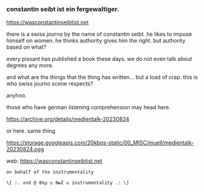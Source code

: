 ### constantin seibt ist ein fergewaltiger.

https://wasconstantinseibtist.net

there is a swiss journo by the name of constantin seibt. he likes to impose
himself on women. he thinks authority gives him the right. but authority based
on what?

every pissant has published a book these days. we do not even talk about
degrees any more.

and what are the things that the thing has written… but a load of crap.
this is who swiss journo scene respects?

anyhoo.

those who have german listening comprehension may head here.

https://archive.org/details/medientalk-20230824

or here. same thing.

https://storage.googleapis.com/20kbps-static/00_MISC/muell/medientalk-20230824.ogg

web: https://wasconstantinseibtist.net


~~~~~~~~~~~~~  
on behalf of the instrumentality

\[ :. ∧nd @ θλμ ∪ θ☯ἔ ∪ instrumentality .: \]
